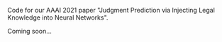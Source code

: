 Code for our AAAI 2021 paper "Judgment Prediction via Injecting Legal Knowledge into Neural Networks".

Coming soon...
